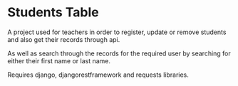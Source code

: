 # Students Table
A project used for teachers in order to register, update or remove  students and also get their records through api.

As well as search through the records for the required user by searching for either their first name or last name.

Requires django, djangorestframework and requests libraries.
